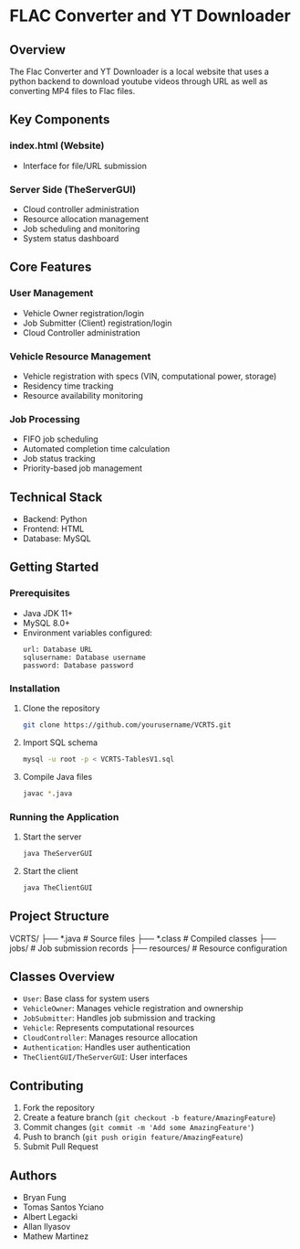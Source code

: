 # FLAC Converter and YT Downloader

## Overview
The Flac Converter and YT Downloader is a local website that uses a python backend to download youtube videos through URL as well as converting MP4 files to Flac files. 

## Key Components

### index.html (Website)
* Interface for file/URL submission


### Server Side (TheServerGUI)
* Cloud controller administration
* Resource allocation management
* Job scheduling and monitoring
* System status dashboard

## Core Features

### User Management
* Vehicle Owner registration/login
* Job Submitter (Client) registration/login
* Cloud Controller administration

### Vehicle Resource Management
* Vehicle registration with specs (VIN, computational power, storage)
* Residency time tracking
* Resource availability monitoring

### Job Processing
* FIFO job scheduling
* Automated completion time calculation
* Job status tracking
* Priority-based job management

## Technical Stack
* Backend: Python
* Frontend: HTML
* Database: MySQL


## Getting Started

### Prerequisites
* Java JDK 11+
* MySQL 8.0+
* Environment variables configured:
  ```
  url: Database URL
  sqlusername: Database username
  password: Database password
  ```

### Installation
1. Clone the repository
   ```bash
   git clone https://github.com/yourusername/VCRTS.git
   ```
2. Import SQL schema
   ```bash
   mysql -u root -p < VCRTS-TablesV1.sql
   ```
3. Compile Java files
   ```bash
   javac *.java
   ```

### Running the Application
1. Start the server
   ```bash
   java TheServerGUI
   ```
2. Start the client
   ```bash
   java TheClientGUI
   ```

## Project Structure
VCRTS/
├── *.java               # Source files
├── *.class              # Compiled classes
├── jobs/                # Job submission records
├── resources/           # Resource configuration


## Classes Overview
* `User`: Base class for system users
* `VehicleOwner`: Manages vehicle registration and ownership
* `JobSubmitter`: Handles job submission and tracking
* `Vehicle`: Represents computational resources
* `CloudController`: Manages resource allocation
* `Authentication`: Handles user authentication
* `TheClientGUI/TheServerGUI`: User interfaces

## Contributing
1. Fork the repository
2. Create a feature branch (`git checkout -b feature/AmazingFeature`)
3. Commit changes (`git commit -m 'Add some AmazingFeature'`)
4. Push to branch (`git push origin feature/AmazingFeature`)
5. Submit Pull Request

## Authors
* Bryan Fung
* Tomas Santos Yciano
* Albert Legacki
* Allan Ilyasov
* Mathew Martinez
